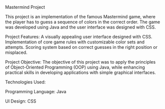 Mastermind Project

This project is an implementation of the famous Mastermind game, where the player has to guess a sequence of colors in the correct order. The game was developed using Java and the user interface was designed with CSS.

Project Features:
A visually appealing user interface designed with CSS.
Implementation of core game rules with customizable color sets and attempts.
Scoring system based on correct guesses in the right position or misplaced.

Project Objective: The objective of this project was to apply the principles of Object-Oriented Programming (OOP) using Java, while enhancing practical skills in developing applications with simple graphical interfaces.

Technologies Used:

Programming Language: Java

UI Design: CSS
